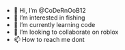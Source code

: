 - 👋 Hi, I’m @CoDeRnOoB12
- 👀 I’m interested in fishing
- 🌱 I’m currently learning code 
- 💞️ I’m looking to collaborate on roblox
- 📫 How to reach me dont

<!---
CoDeRnOoB12/CoDeRnOoB12 is a ✨ special ✨ repository because its `README.md` (this file) appears on your GitHub profile.
You can click the Preview link to take a look at your changes.
--->
